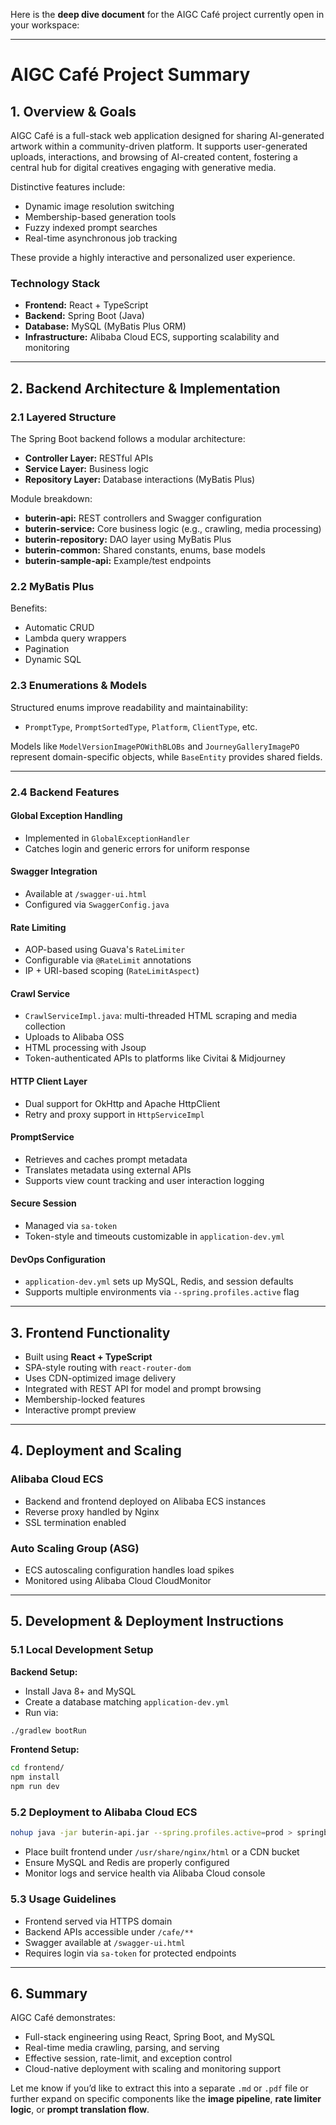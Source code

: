 Here is the **deep dive document** for the AIGC Café project currently open in your workspace:

---

# AIGC Café Project Summary

## 1. Overview & Goals

AIGC Café is a full-stack web application designed for sharing AI-generated artwork within a community-driven platform. It supports user-generated uploads, interactions, and browsing of AI-created content, fostering a central hub for digital creatives engaging with generative media.

Distinctive features include:
- Dynamic image resolution switching  
- Membership-based generation tools  
- Fuzzy indexed prompt searches  
- Real-time asynchronous job tracking  

These provide a highly interactive and personalized user experience.

### Technology Stack
- **Frontend:** React + TypeScript  
- **Backend:** Spring Boot (Java)  
- **Database:** MySQL (MyBatis Plus ORM)  
- **Infrastructure:** Alibaba Cloud ECS, supporting scalability and monitoring  

---

## 2. Backend Architecture & Implementation

### 2.1 Layered Structure
The Spring Boot backend follows a modular architecture:

- **Controller Layer:** RESTful APIs  
- **Service Layer:** Business logic  
- **Repository Layer:** Database interactions (MyBatis Plus)

Module breakdown:
- **buterin-api:** REST controllers and Swagger configuration  
- **buterin-service:** Core business logic (e.g., crawling, media processing)  
- **buterin-repository:** DAO layer using MyBatis Plus  
- **buterin-common:** Shared constants, enums, base models  
- **buterin-sample-api:** Example/test endpoints  

### 2.2 MyBatis Plus

Benefits:
- Automatic CRUD  
- Lambda query wrappers  
- Pagination  
- Dynamic SQL  

### 2.3 Enumerations & Models

Structured enums improve readability and maintainability:
- `PromptType`, `PromptSortedType`, `Platform`, `ClientType`, etc.

Models like `ModelVersionImagePOWithBLOBs` and `JourneyGalleryImagePO` represent domain-specific objects, while `BaseEntity` provides shared fields.

---

### 2.4 Backend Features

#### Global Exception Handling  
- Implemented in `GlobalExceptionHandler`  
- Catches login and generic errors for uniform response

#### Swagger Integration  
- Available at `/swagger-ui.html`  
- Configured via `SwaggerConfig.java`

#### Rate Limiting  
- AOP-based using Guava's `RateLimiter`  
- Configurable via `@RateLimit` annotations  
- IP + URI-based scoping (`RateLimitAspect`)

#### Crawl Service  
- `CrawlServiceImpl.java`: multi-threaded HTML scraping and media collection  
- Uploads to Alibaba OSS  
- HTML processing with Jsoup  
- Token-authenticated APIs to platforms like Civitai & Midjourney  

#### HTTP Client Layer  
- Dual support for OkHttp and Apache HttpClient  
- Retry and proxy support in `HttpServiceImpl`  

#### PromptService  
- Retrieves and caches prompt metadata  
- Translates metadata using external APIs  
- Supports view count tracking and user interaction logging

#### Secure Session  
- Managed via `sa-token`  
- Token-style and timeouts customizable in `application-dev.yml`

#### DevOps Configuration  
- `application-dev.yml` sets up MySQL, Redis, and session defaults  
- Supports multiple environments via `--spring.profiles.active` flag  

---

## 3. Frontend Functionality

- Built using **React + TypeScript**
- SPA-style routing with `react-router-dom`
- Uses CDN-optimized image delivery
- Integrated with REST API for model and prompt browsing
- Membership-locked features
- Interactive prompt preview

---

## 4. Deployment and Scaling

### Alibaba Cloud ECS
- Backend and frontend deployed on Alibaba ECS instances  
- Reverse proxy handled by Nginx  
- SSL termination enabled  

### Auto Scaling Group (ASG)
- ECS autoscaling configuration handles load spikes  
- Monitored using Alibaba Cloud CloudMonitor

---

## 5. Development & Deployment Instructions

### 5.1 Local Development Setup

**Backend Setup:**
- Install Java 8+ and MySQL  
- Create a database matching `application-dev.yml`  
- Run via:
```bash
./gradlew bootRun
```

**Frontend Setup:**
```bash
cd frontend/
npm install
npm run dev
```

### 5.2 Deployment to Alibaba Cloud ECS

```bash
nohup java -jar buterin-api.jar --spring.profiles.active=prod > springboot.log 2>&1 &
```

- Place built frontend under `/usr/share/nginx/html` or a CDN bucket  
- Ensure MySQL and Redis are properly configured  
- Monitor logs and service health via Alibaba Cloud console  

### 5.3 Usage Guidelines

- Frontend served via HTTPS domain  
- Backend APIs accessible under `/cafe/**`  
- Swagger available at `/swagger-ui.html`  
- Requires login via `sa-token` for protected endpoints  

---

## 6. Summary

AIGC Café demonstrates:
- Full-stack engineering using React, Spring Boot, and MySQL  
- Real-time media crawling, parsing, and serving  
- Effective session, rate-limit, and exception control  
- Cloud-native deployment with scaling and monitoring support  

Let me know if you’d like to extract this into a separate `.md` or `.pdf` file or further expand on specific components like the **image pipeline**, **rate limiter logic**, or **prompt translation flow**.
